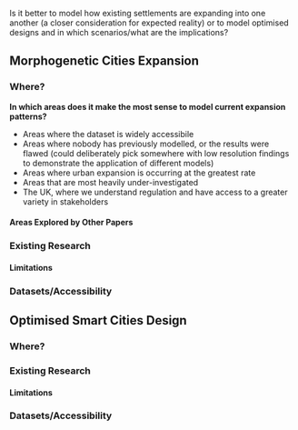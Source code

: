 Is it better to model how existing settlements are expanding into one another (a closer consideration for expected reality) or to model optimised designs and in which scenarios/what are the implications?
## Morphogenetic Cities Expansion
### Where?
**In which areas does it make the most sense to model current expansion patterns?**
- Areas where the dataset is widely accessibile
- Areas where nobody has previously modelled, or the results were flawed (could deliberately pick somewhere with low resolution findings to demonstrate the application of different models)
- Areas where urban expansion is occurring at the greatest rate
- Areas that are most heavily under-investigated
- The UK, where we understand regulation and have access to a greater variety in stakeholders
#### Areas Explored by Other Papers


### Existing Research
#### Limitations
### Datasets/Accessibility

## Optimised Smart Cities Design

### Where?

### Existing Research
#### Limitations
### Datasets/Accessibility

